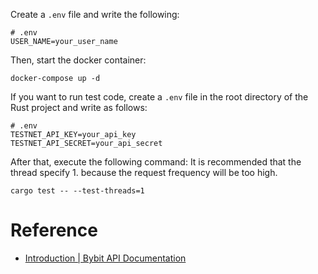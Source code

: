 Create a `.env` file and write the following:
```
# .env
USER_NAME=your_user_name
```

Then, start the docker container:
```
docker-compose up -d
```

If you want to run test code, create a `.env` file in the root directory of the Rust project and write as follows:
```
# .env
TESTNET_API_KEY=your_api_key
TESTNET_API_SECRET=your_api_secret
```

After that, execute the following command:
It is recommended that the thread specify 1. because the request frequency will be too high.
```
cargo test -- --test-threads=1
```

# Reference
- [Introduction | Bybit API Documentation](https://bybit-exchange.github.io/docs/v5/intro)